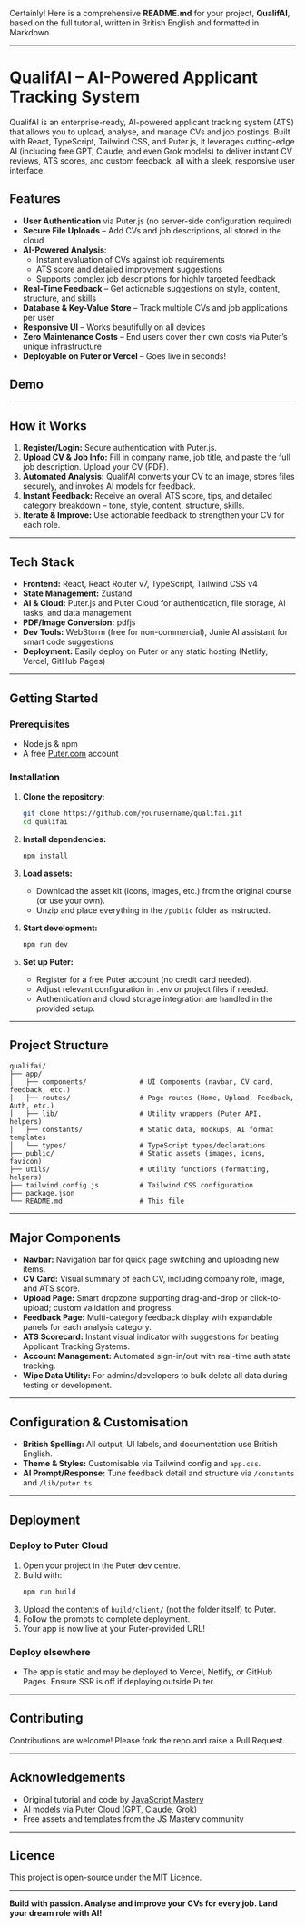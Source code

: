 Certainly! Here is a comprehensive **README.md** for your project, **QualifAI**, based on the full tutorial, written in British English and formatted in Markdown.

***

# QualifAI – AI-Powered Applicant Tracking System

QualifAI is an enterprise-ready, AI-powered applicant tracking system (ATS) that allows you to upload, analyse, and manage CVs and job postings. Built with React, TypeScript, Tailwind CSS, and Puter.js, it leverages cutting-edge AI (including free GPT, Claude, and even Grok models) to deliver instant CV reviews, ATS scores, and custom feedback, all with a sleek, responsive user interface.

## Features

- **User Authentication** via Puter.js (no server-side configuration required)
- **Secure File Uploads** – Add CVs and job descriptions, all stored in the cloud
- **AI-Powered Analysis**:
  - Instant evaluation of CVs against job requirements
  - ATS score and detailed improvement suggestions
  - Supports complex job descriptions for highly targeted feedback
- **Real-Time Feedback** – Get actionable suggestions on style, content, structure, and skills
- **Database & Key-Value Store** – Track multiple CVs and job applications per user
- **Responsive UI** – Works beautifully on all devices
- **Zero Maintenance Costs** – End users cover their own costs via Puter’s unique infrastructure
- **Deployable on Puter or Vercel** – Goes live in seconds!

## Demo



***

## How it Works

1. **Register/Login:** Secure authentication with Puter.js.
2. **Upload CV & Job Info:** Fill in company name, job title, and paste the full job description. Upload your CV (PDF).
3. **Automated Analysis:** QualifAI converts your CV to an image, stores files securely, and invokes AI models for feedback.
4. **Instant Feedback:** Receive an overall ATS score, tips, and detailed category breakdown – tone, style, content, structure, skills.
5. **Iterate & Improve:** Use actionable feedback to strengthen your CV for each role.

***

## Tech Stack

- **Frontend:** React, React Router v7, TypeScript, Tailwind CSS v4
- **State Management:** Zustand
- **AI & Cloud:** Puter.js and Puter Cloud for authentication, file storage, AI tasks, and data management
- **PDF/Image Conversion:** pdfjs
- **Dev Tools:** WebStorm (free for non-commercial), Junie AI assistant for smart code suggestions
- **Deployment:** Easily deploy on Puter or any static hosting (Netlify, Vercel, GitHub Pages)

***

## Getting Started

### Prerequisites

- Node.js & npm
- A free [Puter.com](https://puter.com) account

### Installation

1. **Clone the repository:**
   ```bash
   git clone https://github.com/yourusername/qualifai.git
   cd qualifai
   ```

2. **Install dependencies:**
   ```bash
   npm install
   ```

3. **Load assets:**
   - Download the asset kit (icons, images, etc.) from the original course (or use your own).
   - Unzip and place everything in the `/public` folder as instructed.

4. **Start development:**
   ```bash
   npm run dev
   ```

5. **Set up Puter:**
   - Register for a free Puter account (no credit card needed).
   - Adjust relevant configuration in `.env` or project files if needed.
   - Authentication and cloud storage integration are handled in the provided setup.

***

## Project Structure

```
qualifai/
├── app/
│   ├── components/             # UI Components (navbar, CV card, feedback, etc.)
│   ├── routes/                 # Page routes (Home, Upload, Feedback, Auth, etc.)
│   ├── lib/                    # Utility wrappers (Puter API, helpers)
│   ├── constants/              # Static data, mockups, AI format templates
│   └── types/                  # TypeScript types/declarations
├── public/                     # Static assets (images, icons, favicon)
├── utils/                      # Utility functions (formatting, helpers)
├── tailwind.config.js          # Tailwind CSS configuration
├── package.json
└── README.md                   # This file
```

***

## Major Components

- **Navbar:** Navigation bar for quick page switching and uploading new items.
- **CV Card:** Visual summary of each CV, including company role, image, and ATS score.
- **Upload Page:** Smart dropzone supporting drag-and-drop or click-to-upload; custom validation and progress.
- **Feedback Page:** Multi-category feedback display with expandable panels for each analysis category.
- **ATS Scorecard:** Instant visual indicator with suggestions for beating Applicant Tracking Systems.
- **Account Management:** Automated sign-in/out with real-time auth state tracking.
- **Wipe Data Utility:** For admins/developers to bulk delete all data during testing or development.

***

## Configuration & Customisation

- **British Spelling:** All output, UI labels, and documentation use British English.
- **Theme & Styles:** Customisable via Tailwind config and `app.css`.
- **AI Prompt/Response:** Tune feedback detail and structure via `/constants` and `/lib/puter.ts`.

***

## Deployment

### Deploy to Puter Cloud

1. Open your project in the Puter dev centre.
2. Build with:
   ```bash
   npm run build
   ```
3. Upload the contents of `build/client/` (not the folder itself) to Puter.
4. Follow the prompts to complete deployment.
5. Your app is now live at your Puter-provided URL!

### Deploy elsewhere

- The app is static and may be deployed to Vercel, Netlify, or GitHub Pages. Ensure SSR is off if deploying outside Puter.

***

## Contributing

Contributions are welcome! Please fork the repo and raise a Pull Request.

***

## Acknowledgements

- Original tutorial and code by [JavaScript Mastery](https://www.youtube.com/@javascriptmastery)
- AI models via Puter Cloud (GPT, Claude, Grok)
- Free assets and templates from the JS Mastery community

***

## Licence

This project is open-source under the MIT Licence.

***

**Build with passion. Analyse and improve your CVs for every job. Land your dream role with AI!**

